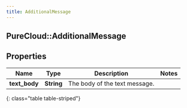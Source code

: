```yaml
---
title: AdditionalMessage
---
```

## PureCloud::AdditionalMessage

## Properties

|Name | Type | Description | Notes|
|------------ | ------------- | ------------- | -------------|
| **text_body** | **String** | The body of the text message. | |
{: class="table table-striped"}


